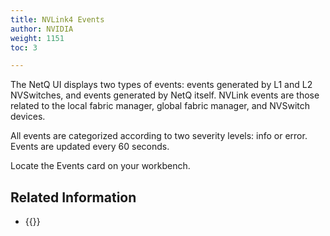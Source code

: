 ```yaml
---
title: NVLink4 Events
author: NVIDIA
weight: 1151
toc: 3

---
```


The NetQ UI displays two types of events: events generated by L1 and L2 NVSwitches, and events generated by NetQ itself. NVLink events are those related to the local fabric manager, global fabric manager, and NVSwitch devices.

All events are categorized according to two severity levels: info or error. Events are updated every 60 seconds.



Locate the Events card on your workbench.

## Related Information

- {{<link title="Monitor Events">}}
